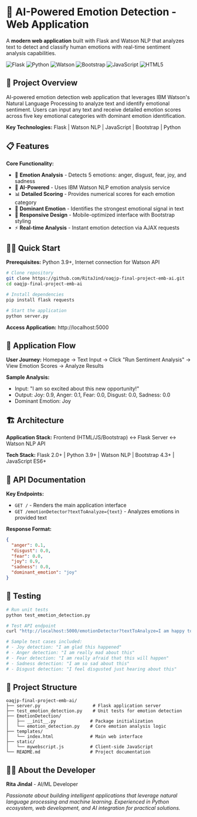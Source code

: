 # 🧠 AI-Powered Emotion Detection - Web Application

A **modern web application** built with Flask and Watson NLP that analyzes text to detect and classify human emotions with real-time sentiment analysis capabilities.

![Flask](https://img.shields.io/badge/Flask-2.0+-red.svg)
![Python](https://img.shields.io/badge/Python-3.9+-yellow.svg)
![Watson](https://img.shields.io/badge/Watson-NLP-blue.svg)
![Bootstrap](https://img.shields.io/badge/Bootstrap-4.3+-purple.svg)
![JavaScript](https://img.shields.io/badge/JavaScript-ES6+-orange.svg)
![HTML5](https://img.shields.io/badge/HTML5-5.0+-red.svg)

## 🚀 Project Overview

AI-powered emotion detection web application that leverages IBM Watson's Natural Language Processing to analyze text and identify emotional sentiment. Users can input any text and receive detailed emotion scores across five key emotional categories with dominant emotion identification.

**Key Technologies:** Flask | Watson NLP | JavaScript | Bootstrap | Python

## 📋 Features

**Core Functionality:**
- 🎯 **Emotion Analysis** - Detects 5 emotions: anger, disgust, fear, joy, and sadness
- 🧠 **AI-Powered** - Uses IBM Watson NLP emotion analysis service
- 📊 **Detailed Scoring** - Provides numerical scores for each emotion category
- 🎪 **Dominant Emotion** - Identifies the strongest emotional signal in text
- 📱 **Responsive Design** - Mobile-optimized interface with Bootstrap styling
- ⚡ **Real-time Analysis** - Instant emotion detection via AJAX requests

## 🏃‍♂️ Quick Start

**Prerequisites:** Python 3.9+, Internet connection for Watson API

```bash
# Clone repository
git clone https://github.com/RitaJind/oaqjp-final-project-emb-ai.git
cd oaqjp-final-project-emb-ai

# Install dependencies
pip install flask requests

# Start the application
python server.py
```

**Access Application:** http://localhost:5000

## 🔄 Application Flow

**User Journey:** Homepage → Text Input → Click "Run Sentiment Analysis" → View Emotion Scores → Analyze Results

**Sample Analysis:**
- Input: "I am so excited about this new opportunity!"
- Output: Joy: 0.9, Anger: 0.1, Fear: 0.0, Disgust: 0.0, Sadness: 0.0
- Dominant Emotion: Joy

## 🏗️ Architecture

**Application Stack:** Frontend (HTML/JS/Bootstrap) ↔ Flask Server ↔ Watson NLP API

**Tech Stack:** Flask 2.0+ | Python 3.9+ | Watson NLP | Bootstrap 4.3+ | JavaScript ES6+

## 📡 API Documentation

**Key Endpoints:**
- `GET /` - Renders the main application interface
- `GET /emotionDetector?textToAnalyze={text}` - Analyzes emotions in provided text

**Response Format:**
```json
{
  "anger": 0.1,
  "disgust": 0.0,
  "fear": 0.0,
  "joy": 0.9,
  "sadness": 0.0,
  "dominant_emotion": "joy"
}
```

## 🧪 Testing

```bash
# Run unit tests
python test_emotion_detection.py

# Test API endpoint
curl "http://localhost:5000/emotionDetector?textToAnalyze=I am happy today"

# Sample test cases included:
# - Joy detection: "I am glad this happened"
# - Anger detection: "I am really mad about this"
# - Fear detection: "I am really afraid that this will happen"
# - Sadness detection: "I am so sad about this"
# - Disgust detection: "I feel disgusted just hearing about this"
```

## 📁 Project Structure

```
oaqjp-final-project-emb-ai/
├── server.py                    # Flask application server
├── test_emotion_detection.py    # Unit tests for emotion detection
├── EmotionDetection/
│   ├── __init__.py             # Package initialization
│   └── emotion_detection.py    # Core emotion analysis logic
├── templates/
│   └── index.html              # Main web interface
├── static/
│   └── mywebscript.js          # Client-side JavaScript
└── README.md                   # Project documentation
```


## 👨‍💻 About the Developer

**Rita Jindal** - AI/ML Developer  

*Passionate about building intelligent applications that leverage natural language processing and machine learning. Experienced in Python ecosystem, web development, and AI integration for practical solutions.*
